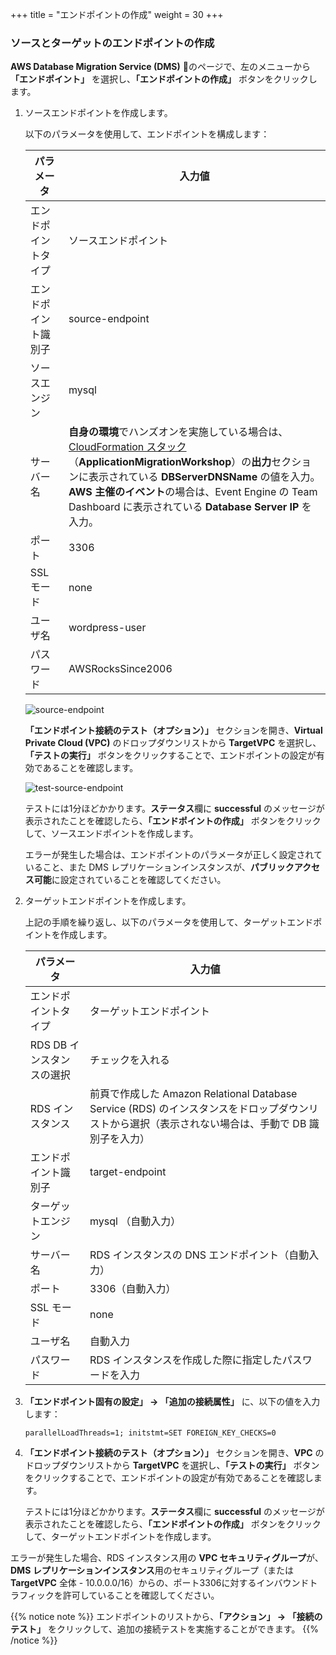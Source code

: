 +++
title = "エンドポイントの作成"
weight = 30
+++


### ソースとターゲットのエンドポイントの作成

**AWS Database Migration Service (DMS)** のページで、左のメニューから **「エンドポイント」** を選択し、**「エンドポイントの作成」** ボタンをクリックします。

1. ソースエンドポイントを作成します。 

    以下のパラメータを使用して、エンドポイントを構成します：

    | パラメータ           | 入力値                                          |
    | ------------------- | ---------------------------------------------- |
    | エンドポイントタイプ    | ソースエンドポイント                                |
    | エンドポイント識別子    | source-endpoint                                |
    | ソースエンジン         | mysql                                          |
    | サーバー名            | **自身の環境**でハンズオンを実施している場合は、<a href="https://us-west-2.console.aws.amazon.com/cloudformation/home?region=us-west-2#/" target="_blank">CloudFormation スタック</a>（**ApplicationMigrationWorkshop**）の**出力**セクションに表示されている **DBServerDNSName** の値を入力。<br> **AWS 主催のイベント**の場合は、Event Engine の Team Dashboard に表示されている **Database Server IP** を入力。   |
    | ポート                | 3306                                           |
    | SSL モード            | none                                           |
    | ユーザ名              | wordpress-user                                 |
    | パスワード            | AWSRocksSince2006                                   |

    ![source-endpoint](/db-mig/source-endpoint.ja.png)

    **「エンドポイント接続のテスト（オプション）」** セクションを開き、**Virtual Private Cloud (VPC)** のドロップダウンリストから **TargetVPC** を選択し、**「テストの実行」** ボタンをクリックすることで、エンドポイントの設定が有効であることを確認します。

    ![test-source-endpoint](/db-mig/test-source-endpoint.ja.png)

    テストには1分ほどかかります。**ステータス**欄に **successful** のメッセージが表示されたことを確認したら、**「エンドポイントの作成」** ボタンをクリックして、ソースエンドポイントを作成します。
    
    エラーが発生した場合は、エンドポイントのパラメータが正しく設定されていること、また DMS レプリケーションインスタンスが、**パブリックアクセス可能**に設定されていることを確認してください。

2. ターゲットエンドポイントを作成します。

    上記の手順を繰り返し、以下のパラメータを使用して、ターゲットエンドポイントを作成します。

    | パラメータ           | 入力値                                                 |
    | ------------------- | ----------------------------------------------------- |
    | エンドポイントタイプ       | ターゲットエンドポイント                                       |
    | RDS DB インスタンスの選択  | チェックを入れる                                            |
    | RDS インスタンス          | 前頁で作成した Amazon Relational Database Service (RDS) のインスタンスをドロップダウンリストから選択（表示されない場合は、手動で DB 識別子を入力）  |
    | エンドポイント識別子       | target-endpoint                                       |
    | ターゲットエンジン         | mysql （自動入力）                                                |
    | サーバー名                | RDS インスタンスの DNS エンドポイント（自動入力）                             |
    | ポート                   | 3306（自動入力）                                            |
    | SSL モード               | none                                                  |
    | ユーザ名                 | 自動入力                                                |
    | パスワード               | RDS インスタンスを作成した際に指定したパスワードを入力 |


3. **「エンドポイント固有の設定」 → 「追加の接続属性」** に、以下の値を入力します：

    ```
    parallelLoadThreads=1; initstmt=SET FOREIGN_KEY_CHECKS=0
    ```

4. **「エンドポイント接続のテスト（オプション）」** セクションを開き、**VPC** のドロップダウンリストから **TargetVPC** を選択し、**「テストの実行」** ボタンをクリックすることで、エンドポイントの設定が有効であることを確認します。

    テストには1分ほどかかります。**ステータス**欄に **successful** のメッセージが表示されたことを確認したら、**「エンドポイントの作成」** ボタンをクリックして、ターゲットエンドポイントを作成します。

エラーが発生した場合、RDS インスタンス用の **VPC セキュリティグループ**が、 **DMS レプリケーションインスタンス**用のセキュリティグループ（または **TargetVPC** 全体 - 10.0.0.0/16）からの、ポート3306に対するインバウンドトラフィックを許可していることを確認してください。

{{% notice note %}}
エンドポイントのリストから、**「アクション」 → 「接続のテスト」** をクリックして、追加の接続テストを実施することができます。
{{% /notice %}}
